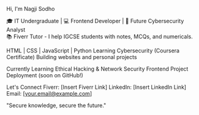 Hi, I'm Nagji Sodho

🎓 IT Undergraduate | 💻 Frontend Developer | 🔐 Future Cybersecurity Analyst  
📚 Fiverr Tutor - I help IGCSE students with notes, MCQs, and numericals.


 HTML | CSS | JavaScript | Python
 Learning Cybersecurity (Coursera Certificate)
 Building websites and personal projects

 Currently Learning
 Ethical Hacking & Network Security
 Frontend Project Deployment (soon on GitHub!)

 Let's Connect
   Fiverr: [Insert Fiverr Link]
   LinkedIn: [Insert LinkedIn Link]
   Email: [your.email@example.com]

"Secure knowledge, secure the future."


